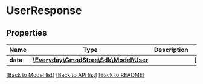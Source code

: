 # UserResponse

## Properties
Name | Type | Description | Notes
------------ | ------------- | ------------- | -------------
**data** | [**\Everyday\GmodStore\Sdk\Model\User**](User.md) |  | [optional] 

[[Back to Model list]](../../README.md#documentation-for-models) [[Back to API list]](../../README.md#documentation-for-api-endpoints) [[Back to README]](../../README.md)

